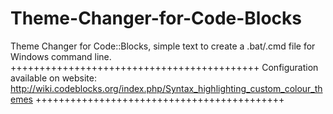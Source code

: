 # Theme-Changer-for-Code-Blocks
Theme Changer for Code::Blocks, simple text to create a .bat/.cmd file for Windows command line.
+++++++++++++++++++++++++++++++++++++++++++
Configuration available on website:
http://wiki.codeblocks.org/index.php/Syntax_highlighting_custom_colour_themes
+++++++++++++++++++++++++++++++++++++++++++
